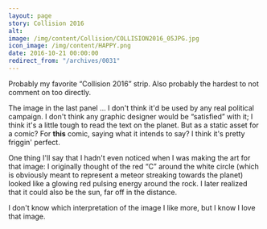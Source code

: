 ```yaml
---
layout: page
story: Collision 2016
alt:
image: /img/content/Collision/COLLISION2016_05JPG.jpg
icon_image: /img/content/HAPPY.png
date: 2016-10-21 00:00:00
redirect_from: "/archives/0031"
---
```



Probably my favorite “Collision 2016” strip. Also probably the hardest to not comment on too directly.

The image in the last panel … I don't think it'd be used by any real political campaign. I don't think any graphic designer would be “satisfied” with it; I think it's a little tough to read the text on the planet. But as a static asset for a comic? For **this** comic, saying what it intends to say? I think it's pretty friggin' perfect.

One thing I'll say that I hadn't even noticed when I was making the art for that image: I originally thought of the red “C” around the white circle (which is obviously meant to represent a meteor streaking towards the planet) looked like a glowing red pulsing energy around the rock. I later realized that it could also be the sun, far off in the distance.

I don't know which interpretation of the image I like more, but I know I love that image.
